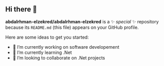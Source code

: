 ## Hi there 👋

**abdalrhman-elzekred/abdalrhman-elzekred** is a ✨ _special_ ✨ repository because its `README.md` (this file) appears on your GitHub profile.

Here are some ideas to get you started:

- 🔭 I’m currently working on software developement
- 🌱 I’m currently learning .Net 
- 👯 I’m looking to collaborate on .Net projects
